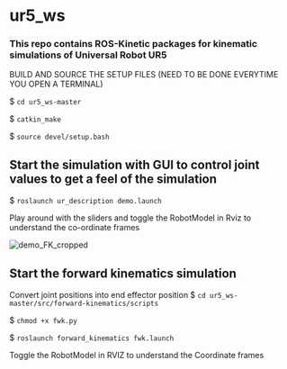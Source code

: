# ur5_ws
### This repo contains ROS-Kinetic packages for kinematic simulations of Universal Robot UR5

BUILD AND SOURCE THE SETUP FILES (NEED TO BE DONE EVERYTIME YOU OPEN A TERMINAL)

$ `cd ur5_ws-master` 

$ `catkin_make` 

$ `source devel/setup.bash` 

## Start the simulation with GUI to control joint values to get a feel of the simulation

$ `roslaunch ur_description demo.launch`

Play around with the sliders and toggle the RobotModel in Rviz to understand the co-ordinate frames

![demo_FK_cropped](https://user-images.githubusercontent.com/37616724/57997667-8c399d00-7aeb-11e9-84f3-3692596d6cf3.png)

## Start the forward kinematics simulation 
Convert joint positions into end effector position
$ `cd ur5_ws-master/src/forward-kinematics/scripts`

$ `chmod +x fwk.py`

$ `roslaunch forward_kinematics fwk.launch`

Toggle the RobotModel in RVIZ to understand the Coordinate frames
